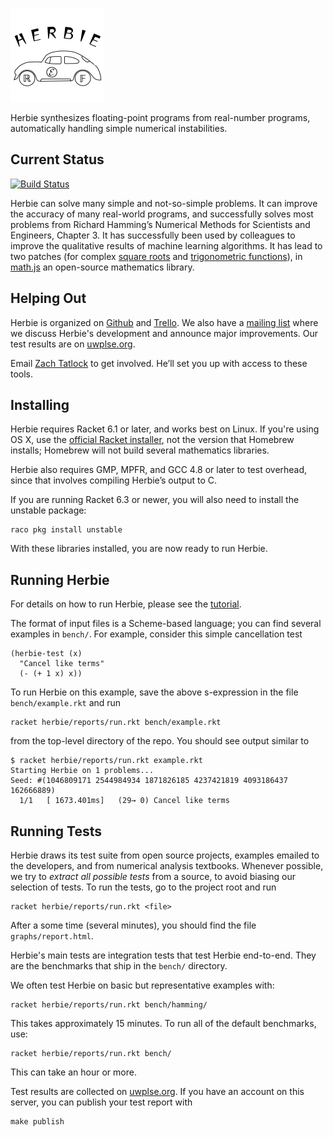 ![Herbie](logo.png)

Herbie synthesizes floating-point programs from real-number programs,
automatically handling simple numerical instabilities.

Current Status
--------------

[![Build Status](https://travis-ci.org/uwplse/herbie.svg?branch=master)](https://travis-ci.org/uwplse/herbie)

Herbie can solve many simple and not-so-simple problems.
It can improve the accuracy of many real-world programs,
and successfully solves most problems from Richard Hamming’s
Numerical Methods for Scientists and Engineers, Chapter 3.
It has successfully been used by colleagues to improve
the qualitative results of machine learning algorithms.
It has lead to two patches
(for complex [square roots](https://github.com/josdejong/mathjs/pull/208)
and [trigonometric functions](https://github.com/josdejong/mathjs/pull/247)),
in [math.js](http://mathjs.org/) an open-source mathematics library.

Helping Out
-----------

Herbie is organized on
[Github](https://github.com/uwplse/herbie) and
[Trello](https://trello.com/b/lh7b33Dr/herbie).
We also have a
[mailing list](https://mailman.cs.washington.edu/mailman/listinfo/herbie)
where we discuss Herbie's development and announce major improvements.
Our test results are on
[uwplse.org](http://herbie.uwplse.org/reports/).

Email [Zach Tatlock](mailto:ztatlock@cs.uw.edu) to get involved.
He’ll set you up with access to these tools.

Installing
----------

Herbie requires Racket 6.1 or later, and works best on Linux.
If you're using OS X, use the
[official Racket installer](http://download.racket-lang.org/),
not the version that Homebrew installs;
Homebrew will not build several mathematics libraries.

Herbie also requires GMP, MPFR, and GCC 4.8 or later to test overhead,
since that involves compiling Herbie’s output to C.

If you are running Racket 6.3 or newer, you will also need to install the
unstable package:

    raco pkg install unstable

With these libraries installed, you are now ready to run Herbie.

Running Herbie
--------------

For details on how to run Herbie, please see the
[tutorial](http://herbie.uwplse.org/doc/tutorial.html).

The format of input files is a Scheme-based language;
you can find several examples in `bench/`.
For example,
consider this simple cancellation test

    (herbie-test (x)
      "Cancel like terms"
      (- (+ 1 x) x))

To run Herbie on this example, save the above s-expression
in the file `bench/example.rkt` and run

    racket herbie/reports/run.rkt bench/example.rkt

from the top-level directory of the repo.
You should see output similar to

    $ racket herbie/reports/run.rkt example.rkt
    Starting Herbie on 1 problems...
    Seed: #(1046809171 2544984934 1871826185 4237421819 4093186437 162666889)
      1/1   [ 1673.401ms]   (29→ 0) Cancel like terms

Running Tests
-------------

Herbie draws its test suite from open source projects, examples emailed
to the developers, and from numerical analysis textbooks. Whenever
possible, we try to *extract all possible tests* from a source, to
avoid biasing our selection of tests. To run the tests, go to the
project root and run

    racket herbie/reports/run.rkt <file>

After a some time (several minutes), you should find the file
`graphs/report.html`.

Herbie's main tests are integration tests
that test Herbie end-to-end.
They are the benchmarks that ship in the `bench/` directory.

We often test Herbie on basic but representative examples with:

    racket herbie/reports/run.rkt bench/hamming/

This takes approximately 15 minutes.
To run all of the default benchmarks, use:

    racket herbie/reports/run.rkt bench/

This can take an hour or more.

Test results are collected on
[uwplse.org](http://herbie.uwplse.org/reports/).
If you have an account on this server, you can publish your test
report with

    make publish
